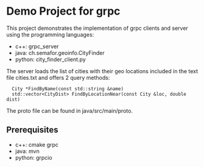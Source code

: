 Demo Project for grpc
=============================

This project demonstrates the implementation
of grpc clients and server using the programming languages:

* c++: grpc_server
* java: ch.semafor.geoinfo.CityFinder
* python: city_finder_client.py

The server loads the list of cities with
their geo locations included in the text file cities.txt
and offers 2 query methods:
```
  City *FindByName(const std::string &name)
  std::vector<CityDist> FindByLocationNear(const City &loc, double dist)
```
The proto file can be found in java/src/main/proto.

Prerequisites
-----------------

* c++: cmake grpc
* java: mvn
* python: grpcio
